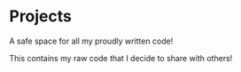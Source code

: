 # Projects
A safe space for all my proudly written code!

This contains my raw code that I decide to share with others!
